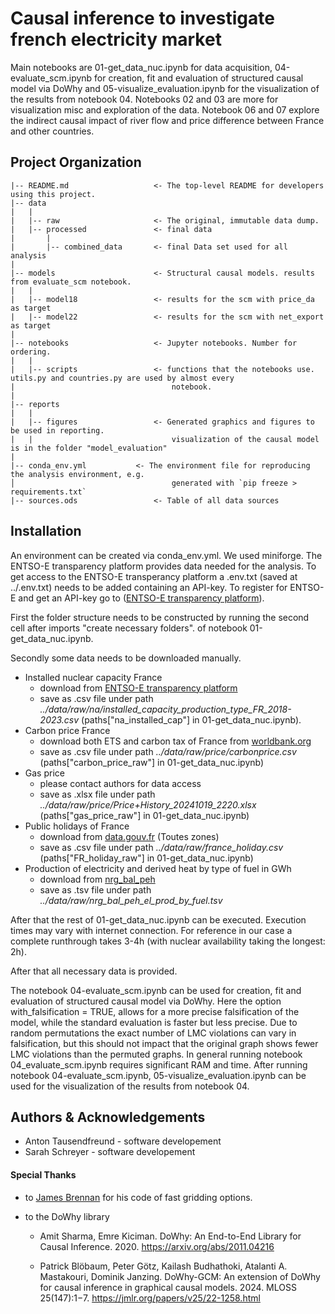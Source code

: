 Causal inference to investigate french electricity market
==============================


Main notebooks are 01-get_data_nuc.ipynb for data acquisition, 
04-evaluate_scm.ipynb for creation, fit and evaluation of structured causal model via DoWhy 
and 05-visualize_evaluation.ipynb for the visualization of the results from notebook 04. 
Notebooks 02 and 03 are more for visualization misc and exploration of the data. Notebook 06 and 07 explore the indirect causal impact of river flow and price difference between France and other countries.

Project Organization
------------

    |-- README.md                   <- The top-level README for developers using this project.
    |-- data
    |   |
    |   |-- raw                     <- The original, immutable data dump.
    |   |-- processed               <- final data
    |       |
    |       |-- combined_data       <- final Data set used for all analysis 
    |
    |-- models                      <- Structural causal models. results from evaluate_scm notebook.
    |   |
    |   |-- model18                 <- results for the scm with price_da as target
    |   |-- model22                 <- results for the scm with net_export as target
    |   
    |-- notebooks                   <- Jupyter notebooks. Number for ordering. 
    |   |
    |   |-- scripts                 <- functions that the notebooks use. utils.py and countries.py are used by almost every 
    |                                   notebook.
    |
    |-- reports  
    |   |
    |   |-- figures                 <- Generated graphics and figures to be used in reporting. 
    |   |                               visualization of the causal model is in the folder "model_evaluation"  
    |
    |-- conda_env.yml           <- The environment file for reproducing the analysis environment, e.g.
    │                                   generated with `pip freeze > requirements.txt` 
    |-- sources.ods                 <- Table of all data sources  

Installation
------------

An environment can be created via conda_env.yml. We used miniforge.
The ENTSO-E transparency platform provides data needed for the analysis.
To get access to the ENTSO-E transperancy platform a .env.txt (saved at ../.env.txt) needs to be added containing an API-key.
To register for ENTSO-E and get an API-key go to ([ENTSO-E transparency platform](https://www.entsoe.eu/data/transparency-platform/)).

First the folder structure needs to be constructed by running the second cell after imports "create necessary folders".
of notebook 01-get_data_nuc.ipynb.

Secondly some data needs to be downloaded manually.


- Installed nuclear capacity France
    - download from  [ENTSO-E transparency platform](https://transparency.entsoe.eu/generation/r2/installedGenerationCapacityAggregation/show?name=&defaultValue=false&viewType=TABLE&areaType=BZN&atch=false&dateTime.dateTime=01.01.2015+00:00|UTC|YEAR&dateTime.endDateTime=01.01.2025+00:00|UTC|YEAR&area.values=CTY|10YFR-RTE------C!BZN|10YFR-RTE------C&productionType.values=B01&productionType.values=B25&productionType.values=B02&productionType.values=B03&productionType.values=B04&productionType.values=B05&productionType.values=B06&productionType.values=B07&productionType.values=B08&productionType.values=B09&productionType.values=B10&productionType.values=B11&productionType.values=B12&productionType.values=B13&productionType.values=B14&productionType.values=B20&productionType.values=B15&productionType.values=B16&productionType.values=B17&productionType.values=B18&productionType.values=B19#)
    - save as .csv file under path *../data/raw/na/installed_capacity_production_type_FR_2018-2023.csv* (paths["na_installed_cap"] in 01-get_data_nuc.ipynb).
- Carbon price France
    - download both ETS and carbon tax of France from [worldbank.org](https://carbonpricingdashboard.worldbank.org/compliance/price)
    - save as .csv file under path *../data/raw/price/carbonprice.csv* (paths["carbon_price_raw"] in 01-get_data_nuc.ipynb)
- Gas price
    - please contact authors for data access
    - save as .xlsx file under path *../data/raw/price/Price+History_20241019_2220.xlsx* (paths["gas_price_raw"] in 01-get_data_nuc.ipynb)
- Public holidays of France
    - download from [data.gouv.fr](https://www.data.gouv.fr/en/datasets/jours-feries-en-france/) (Toutes zones)
    - save as .csv file under path *../data/raw/france_holiday.csv* (paths["FR_holiday_raw"] in 01-get_data_nuc.ipynb)
- Production of electricity and derived heat by type of fuel in GWh
    - download from [nrg_bal_peh](https://ec.europa.eu/eurostat/databrowser/explore/all/envir?lang=en&subtheme=nrg.nrg_quant.nrg_quanta&display=list&sort=category)
    - save as .tsv file under path *../data/raw/nrg_bal_peh_el_prod_by_fuel.tsv*
    
After that the rest of 01-get_data_nuc.ipynb can be executed. Execution times may vary with internet connection.
For reference in our case a complete runthrough takes 3-4h (with nuclear availability taking the longest: 2h).

After that all necessary data is provided.

The notebook 04-evaluate_scm.ipynb can be used for creation, fit and evaluation of structured causal model via DoWhy. 
Here the option with_falsification = TRUE, allows for a more precise falsification of the model, while the standard evaluation 
is faster but less precise. Due to random permutations the exact number of LMC violations can vary in falsification, but this should not impact  that the original graph shows fewer LMC violations than the permuted graphs. In general running notebook 04_evaluate_scm.ipynb requires significant RAM and time.
After running notebook 04-evaluate_scm.ipynb, 05-visualize_evaluation.ipynb can be used for the visualization of the results from notebook 04.

Authors & Acknowledgements
-------------------
- Anton Tausendfreund - software developement
- Sarah Schreyer - software developement

#### Special Thanks
- to [James Brennan](https://james-brennan.github.io/posts/fast_gridding_geopandas/) for his code of fast gridding options. 

- to the DoWhy library 
    - Amit Sharma, Emre Kiciman. DoWhy: An End-to-End Library for Causal Inference. 2020. https://arxiv.org/abs/2011.04216

    - Patrick Blöbaum, Peter Götz, Kailash Budhathoki, Atalanti A. Mastakouri, Dominik Janzing. DoWhy-GCM: An extension of DoWhy for causal inference in graphical causal models. 2024. MLOSS 25(147):1−7. https://jmlr.org/papers/v25/22-1258.html

